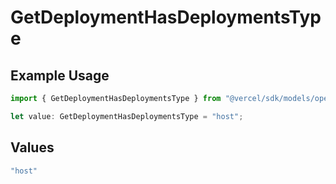 # GetDeploymentHasDeploymentsType

## Example Usage

```typescript
import { GetDeploymentHasDeploymentsType } from "@vercel/sdk/models/operations";

let value: GetDeploymentHasDeploymentsType = "host";
```

## Values

```typescript
"host"
```